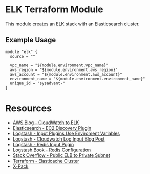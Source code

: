 # ELK Terraform Module

This module creates an ELK stack with an Elasticsearch cluster.

## Example Usage

```
module "elk" {
  source = ""

  vpc_name = "${module.environment.vpc_name}"
  aws_region = "${module.environment.aws_region}"
  aws_account = "${module.environment.aws_account}"
  environment_name = "${module.environment.environment_name}"
  unique_id = "sysadvent-"
}
```

# Resources

* [AWS Blog - CloudWatch to ELK](https://aws.amazon.com/blogs/aws/cloudwatch-logs-subscription-consumer-elasticsearch-kibana-dashboards/)
* [Elasticsearch - EC2 Discovery Plugin](https://www.elastic.co/guide/en/elasticsearch/plugins/current/discovery-ec2.html)
* [Logstash - Input Plugins Use Enviroment Variables](https://www.elastic.co/guide/en/logstash/current/environment-variables.html)
* [Logstash - Cloudwatch Log Input Blog Post](http://lukewaite.github.io/aws/lambda/elk/logstash/2015/07/13/aws-lambda-and-elk.html)
* [Logstash - Redis Input Pugin](https://www.elastic.co/guide/en/logstash/current/plugins-inputs-redis.html)
* [Logstash Book - Redis Configuration](https://read.amazon.com/?asin=B00B9JQTCO)
* [Stack Overflow - Public ELB to Private Subnet](http://stackoverflow.com/questions/22541895/amazon-elb-for-ec2-instances-in-private-subnet-in-vpc)
* [Terraform - Elasticache Cluster](https://www.terraform.io/docs/providers/aws/r/elasticache_cluster.html)
* [X-Pack](https://www.elastic.co/guide/en/x-pack/current/installing-xpack.html)
